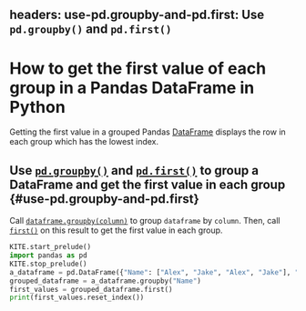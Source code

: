 headers:
    use-pd.groupby-and-pd.first: Use `pd.groupby()` and `pd.first()`
---
# How to get the first value of each group in a Pandas DataFrame in Python
Getting the first value in a grouped Pandas [DataFrame](kite-sym:pandas.core.frame.DataFrame) displays the row in each group which has the lowest index.

## Use [`pd.groupby()`](kite-sym:pandas.core.frame.DataFrame.groupby) and [`pd.first()`](kite-sym:pandas.core.frame.DataFrame.first) to group a DataFrame and get the first value in each group {#use-pd.groupby-and-pd.first}

Call [`dataframe.groupby(column)`](kite-sym:pandas.core.frame.DataFrame.groupby) to group `dataframe` by `column`. Then, call [`first()`](kite-sym:pandas.core.frame.DataFrame.first) on this result to get the first value in each group.
```python
KITE.start_prelude()
import pandas as pd
KITE.stop_prelude()
a_dataframe = pd.DataFrame({"Name": ["Alex", "Jake", "Alex", "Jake"], "Age": [10, 5, 20, 10]})
grouped_dataframe = a_dataframe.groupby("Name")
first_values = grouped_dataframe.first()
print(first_values.reset_index())
```
